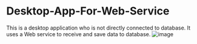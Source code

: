 # Desktop-App-For-Web-Service
This is a desktop application who is not directly connected to database. It uses a Web service to receive and save data to database.
![image](https://user-images.githubusercontent.com/72493647/198729401-ee18fbfe-06a8-4bba-9f91-43c540858dd0.png)
